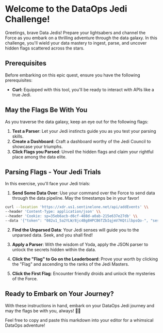 # Welcome to the DataOps Jedi Challenge!

Greetings, brave Data Jedis! Prepare your lightsabers and channel the Force as you embark on a thrilling adventure through the data galaxy. In this challenge, you'll wield your data mastery to ingest, parse, and uncover hidden flags scattered across the stars.

## Prerequisites 

Before embarking on this epic quest, ensure you have the following prerequisites:

- **Curl:** Equipped with this tool, you'll be ready to interact with APIs like a true Jedi.

## May the Flags Be With You

As you traverse the data galaxy, keep an eye out for the following flags:

1. **Test a Parser**: Let your Jedi instincts guide you as you test your parsing skills.
2. **Create a Dashboard**: Craft a dashboard worthy of the Jedi Council to showcase your triumphs. 
3. **Click Flags you Parsed**: Unveil the hidden flags and claim your rightful place among the data elite.

## Parsing Flags - Your Jedi Trials

In this exercise, you'll face your Jedi trials:

1. **Send Some Data Over**: Use your command over the Force to send data through the data pipeline. May the timestamps be in your favor!
  
```bash
curl --location 'https://xdr.us1.sentinelone.net/api/addEvents' \\
--header 'Content-Type: application/json' \\ 
--header 'Cookie: sp=35eb6acb-d6cf-488d-a0ab-215e637e27db' \\
--data '{"token": "082u1_5a2YLW/8jc4Bg8HPCB6TZbIqjmV7KQtilbpsQo-", "session": "session_{{random_number}}", "sessionInfo": {"serverHost": "sko25", "logfile": "sko25"}, "events": [{"ts": "'$(($(date +%s%N) - 5*60*60*1000000000))'", "attrs": {"message": "{\"flag\":\"BB8-'$USER'\", \"description\": \"these are the droids you\''re looking for\", \"User\": \""${USER/@*}"\"}", "parser": "sko25-"'${USER/@*}'"}}, {"ts": "'$(($(date +%s%N)))'", "attrs": {"message": "user=\'"$USER"\',flag=R2D2-'$USER',description=These are the droids you\''re looking for,code=200", "parser": "sko25-"'${USER/@*}'", "field 1": "x", "field 2": "y"}}]}'  
```

2. **Find the Unparsed Data**: Your Jedi senses will guide you to the unparsed data. Seek, and you shall find!

3. **Apply a Parser**: With the wisdom of Yoda, apply the JSON parser to unlock the secrets hidden within the data.

4. **Click the "Flag" to Go on the Leaderboard**: Prove your worth by clicking the "Flag" and ascending to the ranks of the Jedi Masters.

5. **Click the First Flag**: Encounter friendly droids and unlock the mysteries of the Force.


**Ready to Embark on Your Journey?**
------------------------------------  

With these instructions in hand, embark on your DataOps Jedi journey and may the flags be with you, always! 🌌✨

Feel free to copy and paste this markdown into your editor for a whimsical DataOps adventure!
